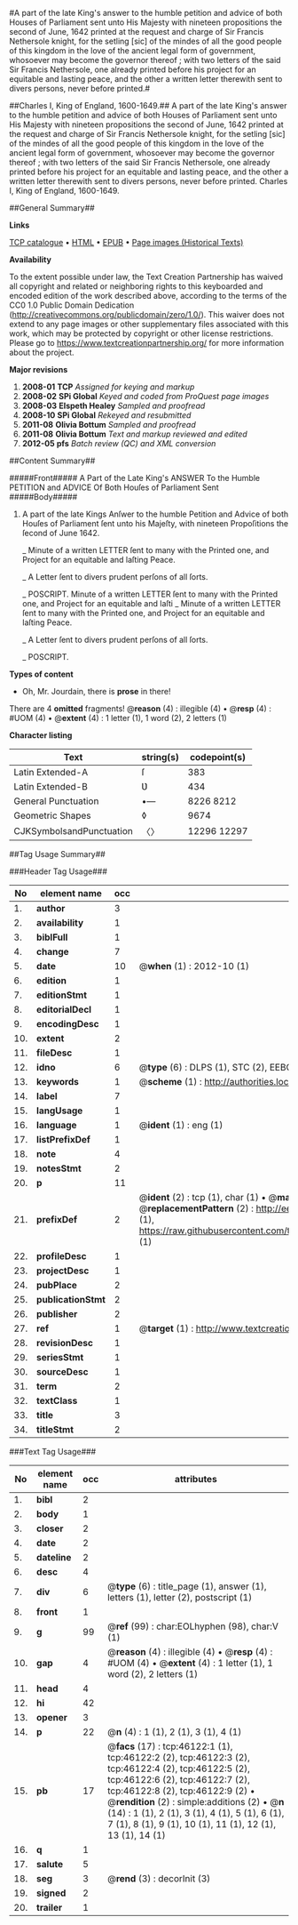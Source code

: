 #A part of the late King's answer to the humble petition and advice of both Houses of Parliament sent unto His Majesty with nineteen propositions the second of June, 1642 printed at the request and charge of Sir Francis Nethersole knight, for the setling [sic] of the mindes of all the good people of this kingdom in the love of the ancient legal form of government, whosoever may become the governor thereof ; with two letters of the said Sir Francis Nethersole, one already printed before his project for an equitable and lasting peace, and the other a written letter therewith sent to divers persons, never before printed.#

##Charles I, King of England, 1600-1649.##
A part of the late King's answer to the humble petition and advice of both Houses of Parliament sent unto His Majesty with nineteen propositions the second of June, 1642 printed at the request and charge of Sir Francis Nethersole knight, for the setling [sic] of the mindes of all the good people of this kingdom in the love of the ancient legal form of government, whosoever may become the governor thereof ; with two letters of the said Sir Francis Nethersole, one already printed before his project for an equitable and lasting peace, and the other a written letter therewith sent to divers persons, never before printed.
Charles I, King of England, 1600-1649.

##General Summary##

**Links**

[TCP catalogue](http://www.ota.ox.ac.uk/tcp/)  • 
[HTML](http://tei.it.ox.ac.uk/tcp/Texts-HTML/free/A32/A32015.html)  • 
[EPUB](http://tei.it.ox.ac.uk/tcp/Texts-EPUB/free/A32/A32015.epub) • 
[Page images (Historical Texts)](https://historicaltexts.jisc.ac.uk/eebo-10856082e)

**Availability**

To the extent possible under law, the Text Creation Partnership has waived all copyright and related or neighboring rights to this keyboarded and encoded edition of the work described above, according to the terms of the CC0 1.0 Public Domain Dedication (http://creativecommons.org/publicdomain/zero/1.0/). This waiver does not extend to any page images or other supplementary files associated with this work, which may be protected by copyright or other license restrictions. Please go to https://www.textcreationpartnership.org/ for more information about the project.

**Major revisions**

1. __2008-01__ __TCP__ *Assigned for keying and markup*
1. __2008-02__ __SPi Global__ *Keyed and coded from ProQuest page images*
1. __2008-03__ __Elspeth Healey__ *Sampled and proofread*
1. __2008-10__ __SPi Global__ *Rekeyed and resubmitted*
1. __2011-08__ __Olivia Bottum__ *Sampled and proofread*
1. __2011-08__ __Olivia Bottum__ *Text and markup reviewed and edited*
1. __2012-05__ __pfs__ *Batch review (QC) and XML conversion*

##Content Summary##

#####Front#####
A Part of the Late King's ANSWER To the Humble PETITION and ADVICE Of Both Houſes of Parliament Sent
#####Body#####

1. A part of the late Kings Anſwer to the humble Petition and Advice of both Houſes of Parliament ſent unto his Majeſty, with nineteen Propoſitions the ſecond of June 1642.

    _ Minute of a written LETTER ſent to many with the Printed one, and Project for an equitable and laſting Peace.

    _ A Letter ſent to divers prudent perſons of all ſorts.

    _ POSCRIPT.
Minute of a written LETTER ſent to many with the Printed one, and Project for an equitable and laſti
    _ Minute of a written LETTER ſent to many with the Printed one, and Project for an equitable and laſting Peace.

    _ A Letter ſent to divers prudent perſons of all ſorts.

    _ POSCRIPT.

**Types of content**

  * Oh, Mr. Jourdain, there is **prose** in there!

There are 4 **omitted** fragments! 
 @__reason__ (4) : illegible (4)  •  @__resp__ (4) : #UOM (4)  •  @__extent__ (4) : 1 letter (1), 1 word (2), 2 letters (1)

**Character listing**


|Text|string(s)|codepoint(s)|
|---|---|---|
|Latin Extended-A|ſ|383|
|Latin Extended-B|Ʋ|434|
|General Punctuation|•—|8226 8212|
|Geometric Shapes|◊|9674|
|CJKSymbolsandPunctuation|〈〉|12296 12297|

##Tag Usage Summary##

###Header Tag Usage###

|No|element name|occ|attributes|
|---|---|---|---|
|1.|__author__|3||
|2.|__availability__|1||
|3.|__biblFull__|1||
|4.|__change__|7||
|5.|__date__|10| @__when__ (1) : 2012-10 (1)|
|6.|__edition__|1||
|7.|__editionStmt__|1||
|8.|__editorialDecl__|1||
|9.|__encodingDesc__|1||
|10.|__extent__|2||
|11.|__fileDesc__|1||
|12.|__idno__|6| @__type__ (6) : DLPS (1), STC (2), EEBO-CITATION (1), OCLC (1), VID (1)|
|13.|__keywords__|1| @__scheme__ (1) : http://authorities.loc.gov/ (1)|
|14.|__label__|7||
|15.|__langUsage__|1||
|16.|__language__|1| @__ident__ (1) : eng (1)|
|17.|__listPrefixDef__|1||
|18.|__note__|4||
|19.|__notesStmt__|2||
|20.|__p__|11||
|21.|__prefixDef__|2| @__ident__ (2) : tcp (1), char (1)  •  @__matchPattern__ (2) : ([0-9\-]+):([0-9IVX]+) (1), (.+) (1)  •  @__replacementPattern__ (2) : http://eebo.chadwyck.com/downloadtiff?vid=$1&page=$2 (1), https://raw.githubusercontent.com/textcreationpartnership/Texts/master/tcpchars.xml#$1 (1)|
|22.|__profileDesc__|1||
|23.|__projectDesc__|1||
|24.|__pubPlace__|2||
|25.|__publicationStmt__|2||
|26.|__publisher__|2||
|27.|__ref__|1| @__target__ (1) : http://www.textcreationpartnership.org/docs/. (1)|
|28.|__revisionDesc__|1||
|29.|__seriesStmt__|1||
|30.|__sourceDesc__|1||
|31.|__term__|2||
|32.|__textClass__|1||
|33.|__title__|3||
|34.|__titleStmt__|2||


###Text Tag Usage###

|No|element name|occ|attributes|
|---|---|---|---|
|1.|__bibl__|2||
|2.|__body__|1||
|3.|__closer__|2||
|4.|__date__|2||
|5.|__dateline__|2||
|6.|__desc__|4||
|7.|__div__|6| @__type__ (6) : title_page (1), answer (1), letters (1), letter (2), postscript (1)|
|8.|__front__|1||
|9.|__g__|99| @__ref__ (99) : char:EOLhyphen (98), char:V (1)|
|10.|__gap__|4| @__reason__ (4) : illegible (4)  •  @__resp__ (4) : #UOM (4)  •  @__extent__ (4) : 1 letter (1), 1 word (2), 2 letters (1)|
|11.|__head__|4||
|12.|__hi__|42||
|13.|__opener__|3||
|14.|__p__|22| @__n__ (4) : 1 (1), 2 (1), 3 (1), 4 (1)|
|15.|__pb__|17| @__facs__ (17) : tcp:46122:1 (1), tcp:46122:2 (2), tcp:46122:3 (2), tcp:46122:4 (2), tcp:46122:5 (2), tcp:46122:6 (2), tcp:46122:7 (2), tcp:46122:8 (2), tcp:46122:9 (2)  •  @__rendition__ (2) : simple:additions (2)  •  @__n__ (14) : 1 (1), 2 (1), 3 (1), 4 (1), 5 (1), 6 (1), 7 (1), 8 (1), 9 (1), 10 (1), 11 (1), 12 (1), 13 (1), 14 (1)|
|16.|__q__|1||
|17.|__salute__|5||
|18.|__seg__|3| @__rend__ (3) : decorInit (3)|
|19.|__signed__|2||
|20.|__trailer__|1||
